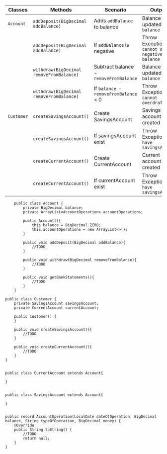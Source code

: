 | Classes    | Methods                                  | Scenario                               | Outputs                                           |
|------------|------------------------------------------|----------------------------------------|---------------------------------------------------|
| `Account`  | `addDeposit(BigDecimal addBalance)`      | Adds `addBalance` to balance           | Balance updated : `balance`                       |
|            | `addDeposit(BigDecimal addBalance)`      | If `addBalance` is negative            | Throw Exception `You cannot add negative balance` |
|            | `withdraw(BigDecimal removeFromBalance)` | Subtract balance - `removeFromBalance` | Balance updated : `balance`                       |
|            | `withdraw(BigDecimal removeFromBalance)` | If `balance - removeFromBalance` < 0   | Throw Exception `You cannot overdraft`            |                                                   |
| `Customer` | `createSavingsAccount()`                 | Create SavingsAccount                  | Savings account created                           |
|            | `createSavingsAccount()`                 | If savingsAccount exist                | Throw Exception `You have savingsAccount`         |
|            | `createCurrentAccount()`                 | Create CurrentAccount                  | Current account created                           |
|            | `createCurrentAccount()`                 | If currentAccount exist                | Throw Exception `You have savingsAccount`         | 


~~~
    public class Account {
        private BigDecimal balance;
        private ArrayList<AccountOperation> accountOperations;
    
        public Account(){
            this.balance = BigDecimal.ZERO;
            this.accountOperations = new ArrayList<>();
        }
    
        public void addDeposit(BigDecimal addBalance){
            //TODO
        }
    
        public void withdraw(BigDecimal removeFromBalance){
            //TODO
        }
    
        public void getBankStatements(){
            //TODO
        }
    }
~~~
    public class Customer {
        private SavingsAccount savingsAccount;
        private CurrentAccount currentAccount;
    
        public Customer() {
        }
    
        public void createSavingsAccount(){
            //TODO
        }
    
        public void createCurrentAccount(){
            //TODO
        }
    }
~~~
~~~
    public class CurrentAccount extends Account{
    
    }
~~~
~~~
    public class SavingsAccount extends Account{
    
    }
~~~
~~~
    public record AccountOperation(LocalDate dateOfOperation, BigDecimal balance, String typeOfOperation, BigDecimal money) {
        @Override
        public String toString() {
            //TODO
            return null;
        }
    }
~~~